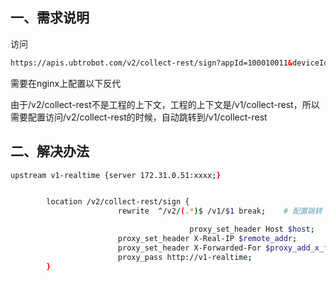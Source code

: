 ## 一、需求说明

访问

```html
https://apis.ubtrobot.com/v2/collect-rest/sign?appId=100010011&deviceId=TestUBT001
```





需要在nginx上配置以下反代

由于/v2/collect-rest不是工程的上下文，工程的上下文是/v1/collect-rest，所以需要配置访问/v2/collect-rest的时候，自动跳转到/v1/collect-rest





## 二、解决办法

```bash
upstream v1-realtime {server 172.31.0.51:xxxx;}


        location /v2/collect-rest/sign {
                        rewrite  ^/v2/(.*)$ /v1/$1 break;    # 配置跳转

                                        proxy_set_header Host $host;
                        proxy_set_header X-Real-IP $remote_addr;
                        proxy_set_header X-Forwarded-For $proxy_add_x_forwarded_for;
                        proxy_pass http://v1-realtime;
        }

```

